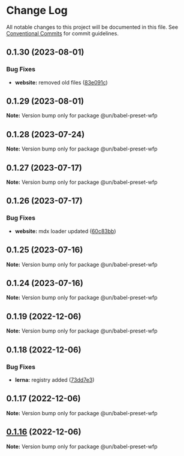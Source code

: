 # Change Log

All notable changes to this project will be documented in this file.
See [Conventional Commits](https://conventionalcommits.org) for commit guidelines.

## 0.1.30 (2023-08-01)


### Bug Fixes

* **website:** removed old files ([83e091c](https://github.com/wfp-design-system/wfp/commit/83e091c04153ac227dbad158e999cb4f247c58ce))





## 0.1.29 (2023-08-01)

**Note:** Version bump only for package @un/babel-preset-wfp





## 0.1.28 (2023-07-24)

**Note:** Version bump only for package @un/babel-preset-wfp





## 0.1.27 (2023-07-17)

**Note:** Version bump only for package @un/babel-preset-wfp





## 0.1.26 (2023-07-17)


### Bug Fixes

* **website:** mdx loader updated ([60c83bb](https://github.com/wfp-design-system/wfp/commit/60c83bba74621ba5a93c9718bc49e4cdfbc807b6))





## 0.1.25 (2023-07-16)

**Note:** Version bump only for package @un/babel-preset-wfp





## 0.1.24 (2023-07-16)

**Note:** Version bump only for package @un/babel-preset-wfp





## 0.1.19 (2022-12-06)

**Note:** Version bump only for package @un/babel-preset-wfp

## 0.1.18 (2022-12-06)

### Bug Fixes

- **lerna:** registry added ([73dd7e3](https://github.com/wfp-design-system/wfp/commit/73dd7e367e91bc1a372aa7e3f841f7f24a1b6934))

## 0.1.17 (2022-12-06)

**Note:** Version bump only for package @un/babel-preset-wfp

## [0.1.16](https://github.com/wfp-design-system/wfp/compare/@un/babel-preset-wfp@0.1.15...@un/babel-preset-wfp@0.1.16) (2022-12-06)

**Note:** Version bump only for package @un/babel-preset-wfp
